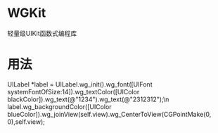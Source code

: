 # WGKit
轻量级UIKit函数式编程库

# 用法
UILabel *label = UILabel.wg_init().wg_font([UIFont systemFontOfSize:14]).wg_textColor([UIColor blackColor]).wg_text(@"1234").wg_text(@"2312312");\n
label.wg_backgroundColor([UIColor blueColor]).wg_joinView(self.view).wg_CenterToView(CGPointMake(0, 0),self.view);
